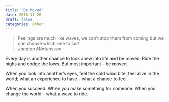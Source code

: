 ```yaml
---
title: "Be Moved"
date: 2018-11-26
draft: false
categories: Other
---
```


>Feelings are much like waves, we can’t stop them from coming but we can choose which one to surf.  
*Jonatan Mårtensson*

Every day is another chance to look anew into life and be moved. Ride the highs and dodge the lows. But most important – be moved. 

When you look into another’s eyes, feel the cold wind bite, feel alive in the world; what an experience to have – what a chance to feel. 

When you succeed. When you make something for someone. When you change the world – what a wave to ride.


